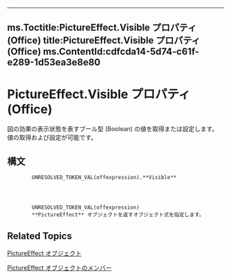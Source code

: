 

---
ms.Toctitle:PictureEffect.Visible プロパティ (Office)
title:PictureEffect.Visible プロパティ (Office)
ms.ContentId:cdfcda14-5d74-c61f-e289-1d53ea3e8e80
---
# PictureEffect.Visible プロパティ (Office)




図の効果の表示状態を表すブール型 (Boolean) の値を取得または設定します。値の取得および設定が可能です。

## 構文

            UNRESOLVED_TOKEN_VAL(offexpression).**Visible**




            UNRESOLVED_TOKEN_VAL(offexpression)
            **PictureEffect** オブジェクトを返すオブジェクト式を指定します。



## Related Topics

[PictureEffect オブジェクト](af3f742a-e082-1abd-7df2-d1fb2f57c8a2.md)

[PictureEffect オブジェクトのメンバー](df7a24cd-db6f-1ab1-e0e4-3b332ba27bd5.md)




